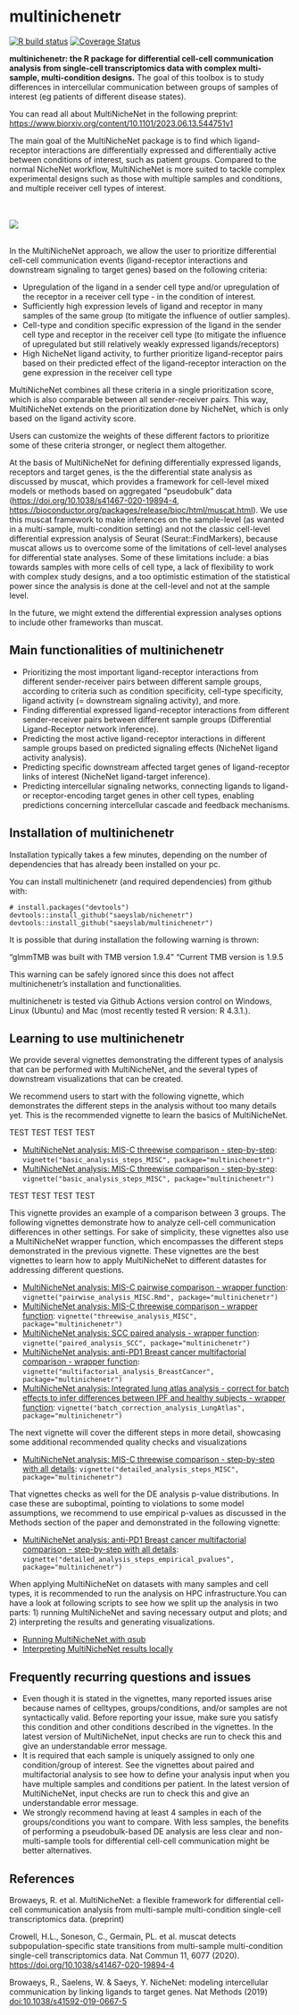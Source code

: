 <!-- README.md is generated from README.Rmd. Please edit that file -->
<!-- github markdown built using
rmarkdown::render("README.Rmd",output_format = "md_document")
-->

# multinichenetr

<!-- badges: start -->

[![R build
status](https://github.com/browaeysrobin/multinichenetr/workflows/R-CMD-check-bioc/badge.svg)](https://github.com/browaeysrobin/multinichenetr/actions)
[![Coverage
Status](https://codecov.io/gh/browaeysrobin/multinichenetr/branch/master/graph/badge.svg?token=0X627I4TM7)](https://codecov.io/gh/browaeysrobin/multinichenetr)
<!-- badges: end -->

**multinichenetr: the R package for differential cell-cell communication
analysis from single-cell transcriptomics data with complex
multi-sample, multi-condition designs.** The goal of this toolbox is to
study differences in intercellular communication between groups of
samples of interest (eg patients of different disease states).

You can read all about MultiNicheNet in the following preprint:
<https://www.biorxiv.org/content/10.1101/2023.06.13.544751v1>

The main goal of the MultiNicheNet package is to find which
ligand-receptor interactions are differentially expressed and
differentially active between conditions of interest, such as patient
groups. Compared to the normal NicheNet workflow, MultiNicheNet is more
suited to tackle complex experimental designs such as those with
multiple samples and conditions, and multiple receiver cell types of
interest.

<br><br> ![](vignettes/overview_figure.png) <br><br>

In the MultiNicheNet approach, we allow the user to prioritize
differential cell-cell communication events (ligand-receptor
interactions and downstream signaling to target genes) based on the
following criteria:

-   Upregulation of the ligand in a sender cell type and/or upregulation
    of the receptor in a receiver cell type - in the condition of
    interest.
-   Sufficiently high expression levels of ligand and receptor in many
    samples of the same group (to mitigate the influence of outlier
    samples).
-   Cell-type and condition specific expression of the ligand in the
    sender cell type and receptor in the receiver cell type (to mitigate
    the influence of upregulated but still relatively weakly expressed
    ligands/receptors)
-   High NicheNet ligand activity, to further prioritize ligand-receptor
    pairs based on their predicted effect of the ligand-receptor
    interaction on the gene expression in the receiver cell type

MultiNicheNet combines all these criteria in a single prioritization
score, which is also comparable between all sender-receiver pairs. This
way, MultiNicheNet extends on the prioritization done by NicheNet, which
is only based on the ligand activity score.

Users can customize the weights of these different factors to prioritize
some of these criteria stronger, or neglect them altogether.

At the basis of MultiNicheNet for defining differentially expressed
ligands, receptors and target genes, is the the differential state
analysis as discussed by muscat, which provides a framework for
cell-level mixed models or methods based on aggregated “pseudobulk” data
(<https://doi.org/10.1038/s41467-020-19894-4>,
<https://bioconductor.org/packages/release/bioc/html/muscat.html>). We
use this muscat framework to make inferences on the sample-level (as
wanted in a multi-sample, multi-condition setting) and not the classic
cell-level differential expression analysis of Seurat
(Seurat::FindMarkers), because muscat allows us to overcome some of the
limitations of cell-level analyses for differential state analyses. Some
of these limitations include: a bias towards samples with more cells of
cell type, a lack of flexibility to work with complex study designs, and
a too optimistic estimation of the statistical power since the analysis
is done at the cell-level and not at the sample level.

In the future, we might extend the differential expression analyses
options to include other frameworks than muscat.

## Main functionalities of multinichenetr

-   Prioritizing the most important ligand-receptor interactions from
    different sender-receiver pairs between different sample groups,
    according to criteria such as condition specificity, cell-type
    specificity, ligand activity (= downstream signaling activity), and
    more.
-   Finding differential expressed ligand-receptor interactions from
    different sender-receiver pairs between different sample groups
    (Differential Ligand-Receptor network inference).
-   Predicting the most active ligand-receptor interactions in different
    sample groups based on predicted signaling effects (NicheNet ligand
    activity analysis).
-   Predicting specific downstream affected target genes of
    ligand-receptor links of interest (NicheNet ligand-target
    inference).
-   Predicting intercellular signaling networks, connecting ligands to
    ligand- or receptor-encoding target genes in other cell types,
    enabling predictions concerning intercellular cascade and feedback
    mechanisms.

## Installation of multinichenetr

Installation typically takes a few minutes, depending on the number of
dependencies that has already been installed on your pc.

You can install multinichenetr (and required dependencies) from github
with:

    # install.packages("devtools")
    devtools::install_github("saeyslab/nichenetr")
    devtools::install_github("saeyslab/multinichenetr")

It is possible that during installation the following warning is thrown:

“glmmTMB was built with TMB version 1.9.4” “Current TMB version is 1.9.5

This warning can be safely ignored since this does not affect
multinichenetr’s installation and functionalities.

multinichenetr is tested via Github Actions version control on Windows,
Linux (Ubuntu) and Mac (most recently tested R version: R 4.3.1.).

## Learning to use multinichenetr

We provide several vignettes demonstrating the different types of
analysis that can be performed with MultiNicheNet, and the several types
of downstream visualizations that can be created.

We recommend users to start with the following vignette, which
demonstrates the different steps in the analysis without too many
details yet. This is the recommended vignette to learn the basics of
MultiNicheNet.

TEST TEST TEST TEST

-   [MultiNicheNet analysis: MIS-C threewise comparison -
    step-by-step](vignettes/basic_analysis_steps_MISC.html):
    `vignette("basic_analysis_steps_MISC", package="multinichenetr")`
-   [MultiNicheNet analysis: MIS-C threewise comparison -
    step-by-step](vignettes/basic_analysis_steps_MISC.knit.md):
    `vignette("basic_analysis_steps_MISC", package="multinichenetr")`

TEST TEST TEST TEST

This vignette provides an example of a comparison between 3 groups. The
following vignettes demonstrate how to analyze cell-cell communication
differences in other settings. For sake of simplicity, these vignettes
also use a MultiNicheNet wrapper function, which encompasses the
different steps demonstrated in the previous vignette. These vignettes
are the best vignettes to learn how to apply MultiNicheNet to different
datastes for addressing different questions.

-   [MultiNicheNet analysis: MIS-C pairwise comparison - wrapper
    function](vignettes/pairwise_analysis_MISC.md):
    `vignette("pairwise_analysis_MISC.Rmd", package="multinichenetr")`
-   [MultiNicheNet analysis: MIS-C threewise comparison - wrapper
    function](vignettes/threewise_analysis_MISC.md):
    `vignette("threewise_analysis_MISC", package="multinichenetr")`
-   [MultiNicheNet analysis: SCC paired analysis - wrapper
    function](vignettes/paired_analysis_SCC.md):
    `vignette("paired_analysis_SCC", package="multinichenetr")`
-   [MultiNicheNet analysis: anti-PD1 Breast cancer multifactorial
    comparison - wrapper
    function](vignettes/multifactorial_analysis_BreastCancer.md):
    `vignette("multifactorial_analysis_BreastCancer", package="multinichenetr")`
-   [MultiNicheNet analysis: Integrated lung atlas analysis - correct
    for batch effects to infer differences between IPF and healthy
    subjects - wrapper
    function](vignettes/batch_correction_analysis_LungAtlas.md):
    `vignette("batch_correction_analysis_LungAtlas", package="multinichenetr")`

The next vignette will cover the different steps in more detail,
showcasing some additional recommended quality checks and visualizations

-   [MultiNicheNet analysis: MIS-C threewise comparison - step-by-step
    with all details](vignettes/detailed_analysis_steps_MISC.md):
    `vignette("detailed_analysis_steps_MISC", package="multinichenetr")`

That vignettes checks as well for the DE analysis p-value distributions.
In case these are suboptimal, pointing to violations to some model
assumptions, we recommend to use empirical p-values as discussed in the
Methods section of the paper and demonstrated in the following vignette:

-   [MultiNicheNet analysis: anti-PD1 Breast cancer multifactorial
    comparison - step-by-step with all
    details](vignettes/detailed_analysis_steps_empirical_pvalues.md):
    `vignette("detailed_analysis_steps_empirical_pvalues", package="multinichenetr")`

When applying MultiNicheNet on datasets with many samples and cell
types, it is recommended to run the analysis on HPC infrastructure.You
can have a look at following scripts to see how we split up the analysis
in two parts: 1) running MultiNicheNet and saving necessary output and
plots; and 2) interpreting the results and generating visualizations.

-   [Running MultiNicheNet with
    qsub](vignettes/2-multinichenet_prism_final_MSA.Rmd)
-   [Interpreting MultiNicheNet results
    locally](vignettes/3-multinichenet_interpretation_MSA_final.Rmd)

## Frequently recurring questions and issues

-   Even though it is stated in the vignettes, many reported issues
    arise because names of celltypes, groups/conditions, and/or samples
    are not syntactically valid. Before reporting your issue, make sure
    you satisfy this condition and other conditions described in the
    vignettes. In the latest version of MultiNicheNet, input checks are
    run to check this and give an understandable error message.
-   It is required that each sample is uniquely assigned to only one
    condition/group of interest. See the vignettes about paired and
    multifactorial analysis to see how to define your analysis input
    when you have multiple samples and conditions per patient. In the
    latest version of MultiNicheNet, input checks are run to check this
    and give an understandable error message.
-   We strongly recommend having at least 4 samples in each of the
    groups/conditions you want to compare. With less samples, the
    benefits of performing a pseudobulk-based DE analysis are less clear
    and non-multi-sample tools for differential cell-cell communication
    might be better alternatives.

## References

Browaeys, R. et al. MultiNicheNet: a flexible framework for differential
cell-cell communication analysis from multi-sample multi-condition
single-cell transcriptomics data. (preprint)

Crowell, H.L., Soneson, C., Germain, PL. et al. muscat detects
subpopulation-specific state transitions from multi-sample
multi-condition single-cell transcriptomics data. Nat Commun 11, 6077
(2020). <https://doi.org/10.1038/s41467-020-19894-4>

Browaeys, R., Saelens, W. & Saeys, Y. NicheNet: modeling intercellular
communication by linking ligands to target genes. Nat Methods (2019)
<doi:10.1038/s41592-019-0667-5>
